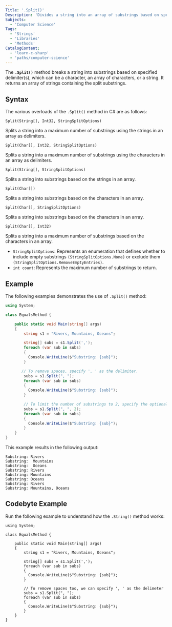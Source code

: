 ```yaml
---
Title: '.Split()'
Description: 'Divides a string into an array of substrings based on specified delimeter(s).'
Subjects:
  - 'Computer Science'
Tags:
  - 'Strings'
  - 'Libraries'
  - 'Methods'
CatalogContent:
  - 'learn-c-sharp'
  - 'paths/computer-science'
---
```


The **`.Split()`** method breaks a string into substrings based on specified delimiter(s), which can be a character, an array of characters, or a string. It returns an array of strings containing the split substrings.

## Syntax

The various overloads of the `.Split()` method in C# are as follows:

```pseudo
Split(String[], Int32, StringSplitOptions)
```

Splits a string into a maximum number of substrings using the strings in an array as delimiters.

```pseudo
Split(Char[], Int32, StringSplitOptions)
```

Splits a string into a maximum number of substrings using the characters in an array as delimiters.

```pseudo
Split(String[], StringSplitOptions)
```

Splits a string into substrings based on the strings in an array.

```pseudo
Split(Char[])
```

Splits a string into substrings based on the characters in an array.

```pseudo
Split(Char[], StringSplitOptions)
```

Splits a string into substrings based on the characters in an array.

```pseudo
Split(Char[], Int32)
```

Splits a string into a maximum number of substrings based on the characters in an array. 

- `StringSplitOptions`: Represents an enumeration that defines whether to include empty substrings `(StringSplitOptions.None)` or exclude them `(StringSplitOptions.RemoveEmptyEntries)`.
- `int count`: Represents the maximum number of substrings to return.

## Example

The following examples demonstrates the use of `.Split()` method:

```cs
using System;

class EqualsMethod {

    public static void Main(string[] args)
    {
        string s1 = "Rivers, Mountains, Oceans";

        string[] subs = s1.Split(',');
        foreach (var sub in subs)
        {
          Console.WriteLine($"Substring: {sub}");
        }

       // To remove spaces, specify ', ' as the delimiter.
        subs = s1.Split(", ");
        foreach (var sub in subs)
        {
          Console.WriteLine($"Substring: {sub}");
        }

        // To limit the number of substrings to 2, specify the optional parameter
        subs = s1.Split(", ", 2);
        foreach (var sub in subs)
        {
          Console.WriteLine($"Substring: {sub}");
        }
    }
}
```

This example results in the following output:

```shell
Substring: Rivers
Substring:  Mountains
Substring:  Oceans
Substring: Rivers
Substring: Mountains
Substring: Oceans
Substring: Rivers
Substring: Mountains, Oceans
```

## Codebyte Example

Run the following example to understand how the `.String()` method works:

```codebyte/csharp
using System;

class EqualsMethod {

    public static void Main(string[] args)
    {
        string s1 = "Rivers, Mountains, Oceans";

        string[] subs = s1.Split(',');
        foreach (var sub in subs)
        {
          Console.WriteLine($"Substring: {sub}");
        }

        // To remove spaces too, we can specify ', ' as the delimeter
        subs = s1.Split(", ");
        foreach (var sub in subs)
        {
          Console.WriteLine($"Substring: {sub}");
        }
    }
}
```
